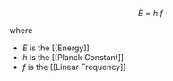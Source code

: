 
$$E=h~f$$

where
- $E$ is the [[Energy]]
- $h$ is the [[Planck Constant]]
- $f$ is the [[Linear Frequency]]